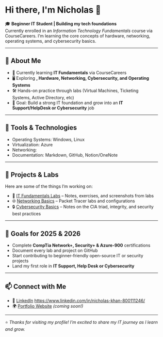 # Hi there, I'm Nicholas 👋  

🎓 **Beginner IT Student | Building my tech foundations**  
Currently enrolled in an *Information Technology Fundamentals* course via CourseCareers. I’m learning the core concepts of hardware, networking, operating systems, and cybersecurity basics.  

---

## 🚀 About Me
- 🌱 Currently learning **IT Fundamentals** via CourseCareers
- 🖥️ Exploring **, Hardware, Networking, Cybersecurity, and Operating Systems**  
- 🛠️ Hands-on practice through labs (Virtual Machines, Ticketing Systems, Active Directory, etc)  
- 🎯 Goal: Build a strong IT foundation and grow into an **IT Support/HelpDesk or Cybersecurity** job

---

## 🔧 Tools & Technologies
- Operating Systems: Windows, Linux  
- Virtualization: Azure
- Networking: 
- Documentation: Markdown, GitHub, Notion/OneNote  

---

## 📂 Projects & Labs
Here are some of the things I’m working on:  
- 📝 [IT Fundamentals Labs](#) – Notes, exercises, and screenshots from labs  
- 🌐 [Networking Basics](#) – Packet Tracer labs and configurations  
- 🔒 [Cybersecurity Basics](#) – Notes on the CIA triad, integrity, and security best practices  

---

## 🌟 Goals for 2025 & 2026
- Complete **CompTia Network+, Security+ & Azure-900** certifications  
- Document every lab and project on GitHub  
- Start contributing to beginner-friendly open-source IT or security projects  
- Land my first role in **IT Support, Help Desk or Cybersecurity**  

---

## 📫 Connect with Me
- 💼 [LinkedIn](#) https://www.linkedin.com/in/nicholas-khan-800111246/
- 🌍 [Portfolio Website](#) *(coming soon!)*  

---

⭐️ *Thanks for visiting my profile! I’m excited to share my IT journey as I learn and grow.*
